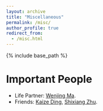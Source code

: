 ```yaml
---
layout: archive
title: "Miscellaneous"
permalink: /misc/
author_profile: true
redirect_from:
  - /misc.html
---
```


{% include base_path %}

Important People
======
- Life Partner: [Wenjing Ma](https://marvinquiet.github.io/). 
- Friends: [Kaize Ding](http://www.public.asu.edu/~kding9/), [Shixiang Zhu](https://meowoodie.github.io/).
